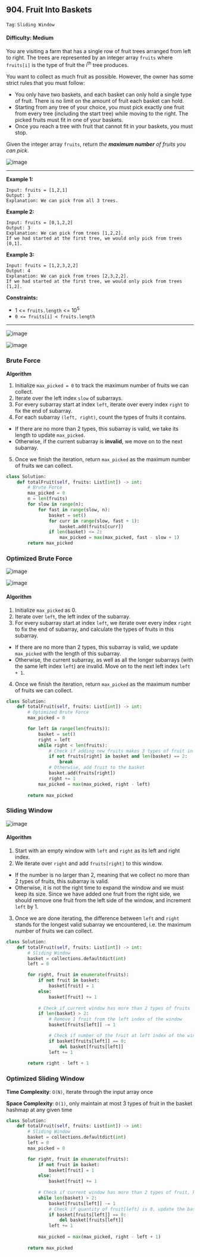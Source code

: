 ## 904. Fruit Into Baskets

```Tag```: ```Sliding Window```

#### Difficulty: Medium

You are visiting a farm that has a single row of fruit trees arranged from left to right. The trees are represented by an integer array ```fruits``` where ```fruits[i]``` is the type of fruit the i<sup>th</sup> tree produces.

You want to collect as much fruit as possible. However, the owner has some strict rules that you must follow:

- You only have two baskets, and each basket can only hold a single type of fruit. There is no limit on the amount of fruit each basket can hold.
- Starting from any tree of your choice, you must pick exactly one fruit from every tree (including the start tree) while moving to the right. The picked fruits must fit in one of your baskets.
- Once you reach a tree with fruit that cannot fit in your baskets, you must stop.

Given the integer array ```fruits```, return _the __maximum number__ of fruits you can pick_.

![image](https://user-images.githubusercontent.com/35042430/217147952-2d1b2470-dfe9-49c5-9809-4494f1bce3bc.png)

---

__Example 1:__
```
Input: fruits = [1,2,1]
Output: 3
Explanation: We can pick from all 3 trees.
```

__Example 2:__
```
Input: fruits = [0,1,2,2]
Output: 3
Explanation: We can pick from trees [1,2,2].
If we had started at the first tree, we would only pick from trees [0,1].
```

__Example 3:__
```
Input: fruits = [1,2,3,2,2]
Output: 4
Explanation: We can pick from trees [2,3,2,2].
If we had started at the first tree, we would only pick from trees [1,2].
```

__Constraints:__

- 1 <= ```fruits.length``` <= 10<sup>5</sup>
- ```0 <= fruits[i] < fruits.length```

---

![image](https://leetcode.com/problems/fruit-into-baskets/solutions/2960000/Figures/904/904-example_1.png)

![image](https://leetcode.com/problems/fruit-into-baskets/solutions/2960000/Figures/904/904-example_2.png)

### Brute Force

__Algorithm__

1. Initialize ```max_picked = 0``` to track the maximum number of fruits we can collect.
2. Iterate over the left index ```slow``` of subarrays.
3. For every subarray start at index ```left```, iterate over every index ```right``` to fix the end of subarray.
4. For each subarray ```(left, right)```, count the types of fruits it contains.
  - If there are no more than 2 types, this subarray is valid, we take its length to update ```max_picked```.
  - Otherwise, if the current subarray is __invalid__, we move on to the next subarray.
5. Once we finish the iteration, return ```max_picked``` as the maximum number of fruits we can collect.

```Python
class Solution:
    def totalFruit(self, fruits: List[int]) -> int:
        # Brute Force
        max_picked = 0
        n = len(fruits)
        for slow in range(n):
            for fast in range(slow, n):
                basket = set()
                for curr in range(slow, fast + 1):
                    basket.add(fruits[curr])
                if len(basket) <= 2:
                    max_picked = max(max_picked, fast - slow + 1)
        return max_picked
```

### Optimized Brute Force

![image](https://leetcode.com/problems/fruit-into-baskets/solutions/2960000/Figures/904/904-no_dup.png)

![image](https://leetcode.com/problems/fruit-into-baskets/solutions/2960000/Figures/904/904-early_stop.png)

#### Algorithm

1. Initialize ```max_picked``` as 0.
2. Iterate over ```left```, the left index of the subarray.
3. For every subarray start at index ```left```, we iterate over every index ```right``` to fix the end of subarray, and calculate the types of fruits in this subarray.
  - If there are no more than 2 types, this subarray is valid, we update ```max_picked``` with the length of this subarray.
  - Otherwise, the current subarray, as well as all the longer subarrays (with the same left index ```left```) are invalid. Move on to the next left index ```left + 1```.
4. Once we finish the iteration, return ```max_picked``` as the maximum number of fruits we can collect.

```Python
class Solution:
    def totalFruit(self, fruits: List[int]) -> int:
        # Optimized Brute Force
        max_picked = 0

        for left in range(len(fruits)):
            basket = set()
            right = left
            while right < len(fruits):
                # Check if adding new fruits makes 3 types of fruit in basket
                if not fruits[right] in basket and len(basket) == 2:
                    break
                # Otherwise, add fruit to the basket
                basket.add(fruits[right])
                right += 1
            max_picked = max(max_picked, right - left)
        
        return max_picked
```

### Sliding Window

![image](https://leetcode.com/problems/fruit-into-baskets/solutions/2960000/Figures/904/904_sw_exp.png)

#### Algorithm

1. Start with an empty window with ```left``` and ```right``` as its left and right index.
2. We iterate over ```right``` and add ```fruits[right]``` to this window.
  - If the number is no larger than 2, meaning that we collect no more than 2 types of fruits, this subarray is valid.
  - Otherwise, it is not the right time to expand the window and we must keep its size. Since we have added one fruit from the right side, we should remove one fruit from the left side of the window, and increment ```left``` by 1.
3. Once we are done iterating, the difference between ```left``` and ```right``` stands for the longest valid subarray we encountered, i.e. the maximum number of fruits we can collect.

```Python
class Solution:
    def totalFruit(self, fruits: List[int]) -> int:
        # Sliding Window
        basket = collections.defaultdict(int)
        left = 0

        for right, fruit in enumerate(fruits):
            if not fruit in basket:
                basket[fruit] = 1
            else:
                basket[fruit] += 1
            
            # Check if current window has more than 2 types of fruits
            if len(basket) > 2:
                # Remove 1 fruit from the left index of the window
                basket[fruits[left]] -= 1

                # Check if number of the fruit at left index of the window is now 0, update the basket
                if basket[fruits[left]] == 0:
                    del basket[fruits[left]]
                left += 1
        
        return right - left + 1
```

### Optimized Sliding Window

__Time Complexity__: ```O(N)```, iterate through the input array once

__Space Complexity__: ```O(1)```, only maintain at most 3 types of fruit in the basket hashmap at any given time

```Python
class Solution:
    def totalFruit(self, fruits: List[int]) -> int:
        # Sliding Window
        basket = collections.defaultdict(int)
        left = 0
        max_picked = 0

        for right, fruit in enumerate(fruits):
            if not fruit in basket:
                basket[fruit] = 1
            else:
                basket[fruit] += 1
            
            # Check if current window has more than 2 types of fruit, keep removing the fruits from the left index
            while len(basket) > 2:
                basket[fruits[left]] -= 1
                # Check if quantity of fruit[left] is 0, update the basket
                if basket[fruits[left]] == 0:
                    del basket[fruits[left]]
                left += 1
            
            max_picked = max(max_picked, right - left + 1)
        
        return max_picked
```
